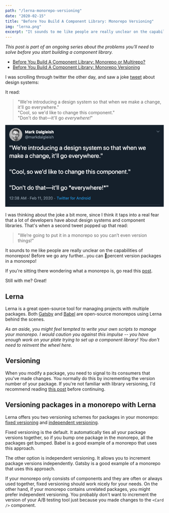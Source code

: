 ```yaml
---
path: "/lerna-monorepo-versioning"
date: "2020-02-15"
title: "Before You Build A Component Library: Monorepo Versioning"
img: "lerna.png"
excerpt: "It sounds to me like people are really unclear on the capabilities of monorepos! Before we go any further. You can 💯percent version packages in a monorepo!"
---
```


_This post is part of an ongoing series about the problems you'll need to solve before you start building a component library._

- [Before You Build A Component Library: Monorepo or Multirepo?](../monorepo-or-multirepo)
- [Before You Build A Component Library: Monorepo Versioning](../lerna-monorepo-versioning)

I was scrolling through twitter the other day, and saw a joke [tweet](https://twitter.com/markdalgleish/status/1227104671812112385) about design systems:

It read:

> "We're introducing a design system so that when we make a change, it'll go everywhere."  
> "Cool, so we'd like to change this component."  
> "Don't do that—it'll go _everywhere!_"

![](../../assets/design-system-tweet.png)

I was thinking about the joke a bit more, since I think it taps into a real fear that a lot of developers have about design systems and component libraries. That's when a second tweet popped up that read:

> "We’re going to put it in a monorepo so you can’t even version things!"

It sounds to me like people are really unclear on the capabilities of monorepos! Before we go any further...you can 💯percent version packages in a monorepo!

If you're sitting there wondering what a monorepo is, go read this [post](../monorepo-or-multirepo).

Still with me? Great!

## Lerna

Lerna is a great open-source tool for managing projects with multiple packages. Both [Gatsby](https://github.com/gatsbyjs/gatsby) and [Babel](https://github.com/babel/babel) are open-source monorepos using Lerna behind the scenes.

_As an aside, you might feel tempted to write your own scripts to manage your monorepo. I would caution you against this impulse -- you have enough work on your plate trying to set up a component library! You don't need to reinvent the wheel here._

## Versioning

When you modify a package, you need to signal to its consumers that you've made changes. You normally do this by incrementing the version number of your package. If you're not familiar with library versioning, I'd recommend reading [this post](../library-versioning) before continuing.

## Versioning packages in a monorepo with Lerna

Lerna offers you two versioning schemes for packages in your monorepo: [fixed versioning](https://github.com/lerna/lerna#fixedlocked-mode-default) and [independent versioning](https://github.com/lerna/lerna#independent-mode).

Fixed versioning is the default. It automatically ties all your package versions together, so if you bump one package in the monorepo, all the packages get bumped. Babel is a good example of a monorepo that uses this approach.

The other option is independent versioning. It allows you to increment package versions independently. Gatsby is a good example of a monorepo that uses this approach.

If your monorepo only consists of components and they are often or always used together, fixed versioning should work nicely for your needs. On the other hand, if your monorepo contains unrelated packages, you might prefer independent versioning. You probably don't want to increment the version of your A/B testing tool just because you made changes to the `<Card />` component.
